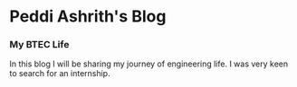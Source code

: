 # Peddi Ashrith's Blog
### My BTEC Life
In this blog I will be sharing my journey of engineering life.
I was very keen to search for an internship.
